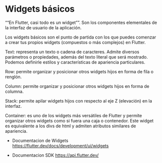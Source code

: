 # Widgets básicos

““En Flutter, casi todo es un widget””. Son los componentes elementales de la interfaz de usuario de la aplicación.

Los widgets básicos son el punto de partida con los que puedes comenzar a crear tus propios widgets (compuestos o más complejos) en Flutter.

Text: representa un texto o cadena de caracteres. Admite diversos parámetros o propiedades, además del texto literal que será mostrado. Podemos definirle estilos y características de apariencia particulares.

Row: permite organizar y posicionar otros widgets hijos en forma de fila o renglón.

Column: permite organizar y posicionar otros widgets hijos en forma de columna.

Stack: permite apilar widgets hijos con respecto al eje Z (elevación) en la interfaz.

Container: es uno de los widgets más versátiles de Flutter y permite organizar otros widgets como si fuera una caja o contenedor. Este widget es equivalente a los divs de html y admiten atributos similares de apariencia.


- Documentacion de Widgets
https://flutter.dev/docs/development/ui/widgets

- Documentacion SDK
https://api.flutter.dev/